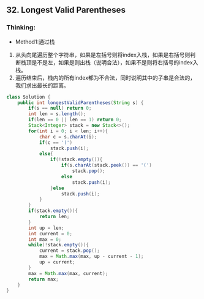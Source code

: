 ## 32. Longest Valid Parentheses
### Thinking:
* Method1:通过栈
1. 从头向尾遍历整个字符串，如果是左括号则将index入栈，如果是右括号则判断栈顶是不是左，如果是则出栈（说明合法），如果不是则将右括号的index入栈。
2. 遍历结束后，栈内的所有index都为不合法，同时说明其中的子串是合法的，我们求出最长的距离。

```Java
class Solution {
    public int longestValidParentheses(String s) {
        if(s == null) return 0;
        int len = s.length();
        if(len == 0 || len == 1) return 0;
        Stack<Integer> stack = new Stack<>();
        for(int i = 0; i < len; i++){
            char c = s.charAt(i);
            if(c == '(')
                stack.push(i);
            else{
                if(!stack.empty()){
                    if(s.charAt(stack.peek()) == '(')
                        stack.pop();
                    else
                        stack.push(i);
                }else
                    stack.push(i);
            }
        }
        if(stack.empty()){
            return len;
        }
        int up = len;
        int current = 0;
        int max = 0;
        while(!stack.empty()){
            current = stack.pop();
            max = Math.max(max, up - current - 1);
            up = current;
        }
        max = Math.max(max, current);
        return max;
    }
}
```